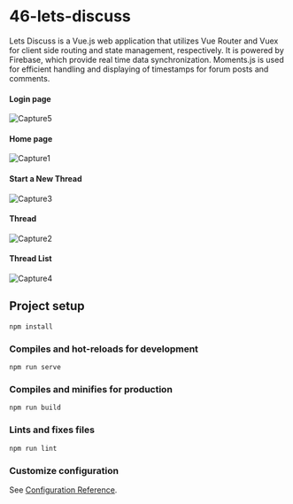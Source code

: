 # 46-lets-discuss

Lets Discuss is a Vue.js web application that utilizes Vue Router and Vuex for client side routing and 
state management, respectively. It is powered by Firebase, which provide real time data synchronization. Moments.js is used for efficient handling and displaying of timestamps for forum posts and comments.

#### Login page
![Capture5](https://github.com/emanojbisht/Lets_Discuss/assets/46516136/aade25f9-63e9-4f98-b6fd-fa7c190c3d84)

#### Home page
![Capture1](https://github.com/emanojbisht/Lets_Discuss/assets/46516136/61c4a8f8-d8c2-4c56-8954-e7f81af68da8)

#### Start a New Thread
![Capture3](https://github.com/emanojbisht/Lets_Discuss/assets/46516136/c691f455-25df-43bc-b935-901813eaca66)

#### Thread
![Capture2](https://github.com/emanojbisht/Lets_Discuss/assets/46516136/d163a34f-5f48-402b-8fe2-76b463376ef0)


#### Thread List
![Capture4](https://github.com/emanojbisht/Lets_Discuss/assets/46516136/4da87ee5-a479-4fa2-9722-17271c1f0b51)



## Project setup
```
npm install
```

### Compiles and hot-reloads for development
```
npm run serve
```

### Compiles and minifies for production
```
npm run build
```

### Lints and fixes files
```
npm run lint
```

### Customize configuration
See [Configuration Reference](https://cli.vuejs.org/config/).
